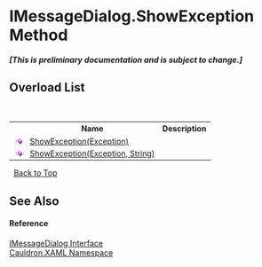 # IMessageDialog.ShowException Method 
 _**\[This is preliminary documentation and is subject to change.\]**_


## Overload List
&nbsp;<table><tr><th></th><th>Name</th><th>Description</th></tr><tr><td>![Public method](media/pubmethod.gif "Public method")</td><td><a href="M_Cauldron_XAML_IMessageDialog_ShowException">ShowException(Exception)</a></td><td /></tr><tr><td>![Public method](media/pubmethod.gif "Public method")</td><td><a href="M_Cauldron_XAML_IMessageDialog_ShowException_1">ShowException(Exception, String)</a></td><td /></tr></table>&nbsp;
<a href="#imessagedialog.showexception-method">Back to Top</a>

## See Also


#### Reference
<a href="T_Cauldron_XAML_IMessageDialog">IMessageDialog Interface</a><br /><a href="N_Cauldron_XAML">Cauldron.XAML Namespace</a><br />